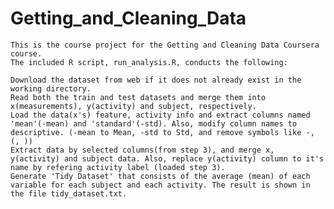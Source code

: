 # Getting_and_Cleaning_Data

    This is the course project for the Getting and Cleaning Data Coursera course.
    The included R script, run_analysis.R, conducts the following:

    Download the dataset from web if it does not already exist in the working directory.
    Read both the train and test datasets and merge them into x(measurements), y(activity) and subject, respectively.
    Load the data(x's) feature, activity info and extract columns named 'mean'(-mean) and 'standard'(-std). Also, modify column names to descriptive. (-mean to Mean, -std to Std, and remove symbols like -, (, ))
    Extract data by selected columns(from step 3), and merge x, y(activity) and subject data. Also, replace y(activity) column to it's name by refering activity label (loaded step 3).
    Generate 'Tidy Dataset' that consists of the average (mean) of each variable for each subject and each activity. The result is shown in the file tidy_dataset.txt.

